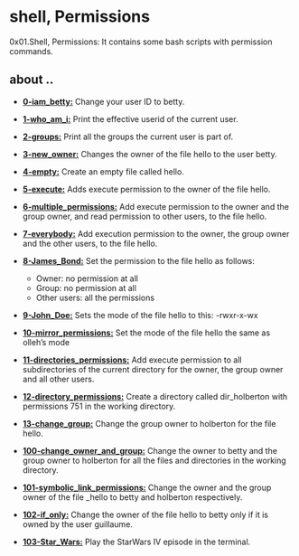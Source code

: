 # shell, Permissions

0x01.Shell, Permissions: It contains some bash scripts with permission commands.

## about ..

- **[0-iam_betty:](./0-iam_betty)** Change your user ID to betty.

- **[1-who_am_i:](./1-who_am_i)** Print the effective userid of the current user.

- **[2-groups:](./2-groups)** Print all the groups the current user is part of.

- **[3-new_owner:](./3-new_owner)** Changes the owner of the file hello to the user betty.

- **[4-empty:](./4-empty)** Create an empty file called hello.

- **[5-execute:](./5-execute)** Adds execute permission to the owner of the file hello.

- **[6-multiple_permissions:](./6-multiple_permissions)** Add execute permission to the owner and the group owner, and read permission to other users, to the file hello.

- **[7-everybody:](./7-everybody)** Add execution permission to the owner, the group owner and the other users, to the file hello.

- **[8-James_Bond:](./8-James_Bond)** Set the permission to the file hello as follows:
  - Owner: no permission at all
  - Group: no permission at all
  - Other users: all the permissions

- **[9-John_Doe:](./9-John_Doe)** Sets the mode of the file hello to this: -rwxr-x-wx

- **[10-mirror_permissions:](./10-mirror_permissions)** Set the mode of the file hello the same as olleh’s mode

- **[11-directories_permissions:](./11-directories_permissions)** Add execute permission to all subdirectories of the current directory for the owner, the group owner and all other users.

- **[12-directory_permissions:](./12-directory_permissions)** Create a directory called dir_holberton with permissions 751 in the working directory.

- **[13-change_group:](./13-change_group)** Change the group owner to holberton for the file hello.

- **[100-change_owner_and_group:](./100-change_owner_and_group)** Change the owner to betty and the group owner to holberton for all the files and directories in the working directory.

- **[101-symbolic_link_permissions:](./101-symbolic_link_permissions)** Change the owner and the group owner of the file _hello to betty and holberton respectively.

- **[102-if_only:](./102-if_only)** Change the owner of the file hello to betty only if it is owned by the user guillaume.

- **[103-Star_Wars:](./103-Star_Wars)** Play the StarWars IV episode in the terminal.
